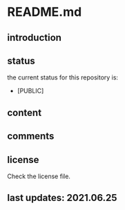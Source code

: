 
# README.md

## introduction

## status

the current status for this repository is:

- [PUBLIC]

## content

## comments

## license

Check the license file.

## last updates: 2021.06.25
